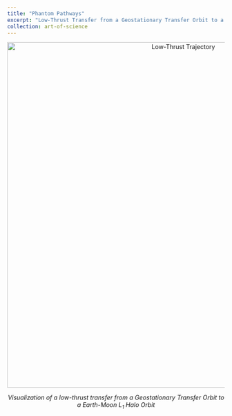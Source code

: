 ```yaml
---
title: "Phantom Pathways"
excerpt: "Low-Thrust Transfer from a Geostationary Transfer Orbit to a Earth-Moon L<sub>1</sub> Halo Orbit"
collection: art-of-science
---
```


<div style="text-align: center">
    <img src="/images/art-of-science/gto_to_l1h.png" alt="Low-Thrust Trajectory" style="width: 800px; max-width: 100%;"/>
    <p><em>Visualization of a low-thrust transfer from a Geostationary Transfer Orbit to a Earth-Moon L<sub>1</sub> Halo Orbit</em></p>
</div>